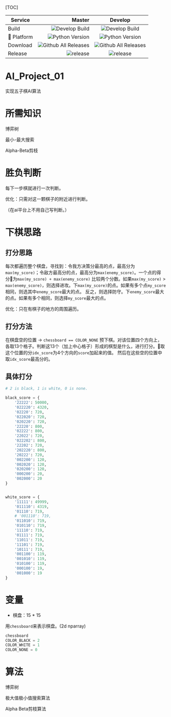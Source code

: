 [TOC]







|   Service  | Master   |  Develop  |
| --------   | -----:   | :----: |
|   Build    | ![Develop Build](https://img.shields.io/badge/build-passing-brightgreen.svg)|![Develop Build](https://img.shields.io/badge/build-passing-brightgreen.svg) |
|  Platform  | ![Python Version](https://img.shields.io/badge/python-3.6-blue.svg)    |   ![Python Version](https://img.shields.io/badge/python-3.6-blue.svg)    |
|  Download  | ![Github All Releases](https://img.shields.io/badge/downloads-2.99k-brightgreen.svg) | ![Github All Releases](https://img.shields.io/badge/downloads%20-2.99k-brightgreen.svg)     |
|  Release   | ![release](https://img.shields.io/badge/release-v1.0-blue.svg)  | ![release](https://img.shields.io/badge/release-v1.1-blue.svg)    |


# AI_Project_01

实现五子棋AI算法

# 所需知识

博弈树

最小-最大搜索

Alpha-Beta剪枝

# 胜负判断

每下一步棋就进行一次判断。

优化：只需对这一颗棋子的附近进行判断。

（在ai平台上不用自己写判断。）






# 下棋思路
## 打分思路

每次都遍历整个棋盘，寻找到：令我方决策分最高的点，最高分为`max(my_score)`；令敌方最高分的点，最高分为`max(enemy_score)`。一个点的得分为`max(my_score) + max(enemy_score)`
比较两个分数。如果`max(my_score)` > `max(enemy_score)`，则选择进攻。下`max(my_score)`的点。如果有多个点`my_score`相同，则选其中`enemy_score`最大的点。
反之，则选择防守。下`enemy_score`最大的点。如果有多个相同，则选择`my_score`最大的点。

优化：只在有棋子的地方的周围遍历。

## 打分方法
在棋盘空的位置 -> `chessboard == COLOR_NONE` 预下棋。对该位置四个方向上，各取13个格子。判断这13个（加上中心格子）形成的棋型是什么，进行打分。取这个位置的分`idx_score`为4个方向的`score`加起来的值。
然后在这些空的位置中取`idx_score`最高分的。

## 具体打分


```python
# 2 is black, 1 is white, 0 is none.

black_score = {
    '22222': 50000,
    '022220': 4320,
    '02220': 720,
    '022020': 720,
    '020220': 720,
    '22220': 800,
    '02222': 800,
    '22022': 720,
    '022202': 800,
    '22202': 720,
    '202220': 800,
    '20222': 720,
    '002200': 120,
    '002020': 120,
    '020200': 120,
    '000200': 20,
    '002000': 20
}


white_score = {
    '11111': 49999,
    '011110': 4319,
    '01110': 719,
    # '001110': 719,
    '011010': 719,
    '010110': 719,
    '11110': 719,
    '01111': 719,
    '11011': 719,
    '11101': 719,
    '10111': 719,
    '001100': 119,
    '001010': 119,
    '010100': 119,
    '000100': 19,
    '001000': 19
}
```

# 变量

- 棋盘：15 * 15 

用`chessboard`来表示棋盘。(2d nparray)

``` python
chessboard
COLOR_BLACK = 2
COLOR_WHITE = 1
COLOR_NONE = 0
```



# 算法
博弈树

极大值极小值搜索算法

Alpha Beta剪枝算法